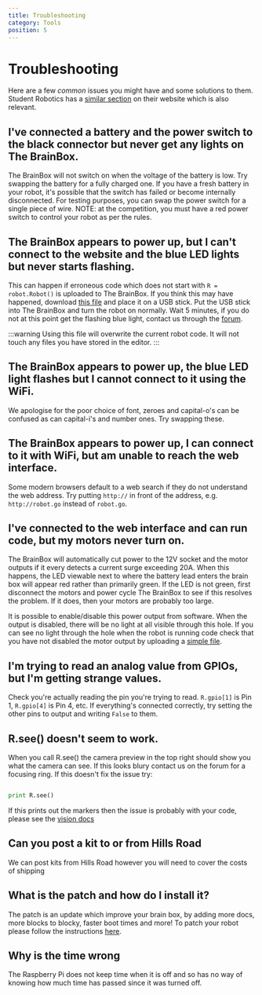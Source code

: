 ```yaml
---
title: Troubleshooting
category: Tools
position: 5
---
```

# Troubleshooting

Here are a few *common* issues you might have and some solutions to them. Student Robotics has a [similar section](https://studentrobotics.org/docs/troubleshooting/) on their website which is also relevant.

## I've connected a battery and the power switch to the black connector but never get any lights on The BrainBox.

The BrainBox will not switch on when the voltage of the battery is low. Try swapping the battery for a fully charged one. If you have a fresh battery in your robot, it's possible that the switch has failed or become internally disconnected. For testing purposes, you can swap the power switch for a single piece of wire. NOTE: at the competition, you must have a red power switch to control your robot as per the rules.

## The BrainBox appears to power up, but I can't connect to the website and the blue LED lights but never starts flashing.

This can happen if erroneous code which does not start with `R = robot.Robot()` is uploaded to The BrainBox. If you think this may have happened, download [this file](/docs/main.py) and place it on a USB stick. Put the USB stick into The BrainBox and turn the robot on normally. Wait 5 minutes, if you do not at this point get the flashing blue light, contact us through the [forum](/forum).

:::warning
Using this file will overwrite the current robot code. It will not touch any files you have stored in the editor.
:::

## The BrainBox appears to power up, the blue LED light flashes but I cannot connect to it using the WiFi.

We apologise for the poor choice of font, zeroes and capital-o's can be confused as can capital-i's and number ones. Try swapping these.

## The BrainBox appears to power up, I can connect to it with WiFi, but am unable to reach the web interface.

Some modern browsers default to a web search if they do not understand the web address. Try putting `http://` in front of the address, e.g. `http://robot.go`  instead of `robot.go`.

## I've connected to the web interface and can run code, but my motors never turn on.

The BrainBox will automatically cut power to the 12V socket and the motor outputs if it every detects a current surge exceeding 20A. When this happens, the LED viewable next to where the battery lead enters the brain box will appear red rather than primarily green. If the LED is not green, first disconnect the motors and power cycle The BrainBox to see if this resolves the problem. If it does, then your motors are probably too large. 

It is possible to enable/disable this power output from software. When the output is disabled, there will be no light at all visible through this hole. If you can see no light through the hole when the robot is running code check that you have not disabled the motor output by uploading a [simple file](/docs/simple.py).

## I'm trying to read an analog value from GPIOs, but I'm getting strange values.

Check  you're actually reading the pin you're trying to read. `R.gpio[1]` is Pin 1, `R.gpio[4]` is Pin 4, etc. If everything's connected correctly, try setting the other pins to output and writing `False` to them.

## R.see() doesn't seem to work.

When you call R.see() the camera preview in the top right should show you what the camera can see. If this looks blury contact us on the forum for a focusing ring. If this doesn't fix the issue try:
```py

print R.see()

```
If this prints out the markers then the issue is probably with your code, please see the [vision docs](https://hr-robocon.org/docs/vision.html)

## Can you post a kit to or from Hills Road

We can post kits from Hills Road however you will need to cover the costs of shipping

## What is the patch and how do I install it?

The patch is an update which improve your brain box, by adding more docs, more blocks to blocky, faster boot times and more! To patch your robot please follow the instructions [here](https://hr-robocon.org/docs/patching-the-robot.html).

## Why is the time wrong

The Raspberry Pi does not keep time when it is off and so has no way of knowing how much time has passed since it was turned off. 

